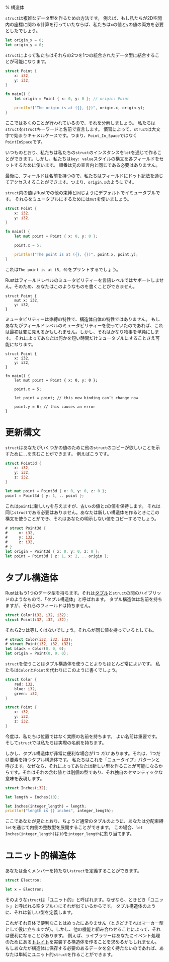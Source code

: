 % 構造体

`struct`は複雑なデータ型を作るための方法です。
例えば、もし私たちが2D空間内の座標に関わる計算を行っていたならば、私たちは`x`の値と`y`の値の両方を必要としたでしょう。

```rust
let origin_x = 0;
let origin_y = 0;
```

`struct`によって私たちはそれらの2つを1つの統合されたデータ型に結合することが可能になります。

```rust
struct Point {
    x: i32,
    y: i32,
}

fn main() {
    let origin = Point { x: 0, y: 0 }; // origin: Point

    println!("The origin is at ({}, {})", origin.x, origin.y);
}
```

ここでは多くのことが行われているので、それを分解しましょう。
私たちは`struct`を`struct`キーワードと名前で宣言します。
慣習によって、`struct`は大文字で始まりキャメルケースです。つまり、`Point_In_Space`ではなく`PointInSpace`です。

いつものとおり、私たちは私たちの`struct`のインスタンスを`let`を通じて作ることができます。しかし、私たちは`key: value`スタイルの構文を各フィールドをセットするために使います。
順番は元の宣言内と同じである必要はありません。

最後に、フィールドは名前を持つので、私たちはフィールドにドット記法を通じてアクセスすることができます。つまり、`origin.x`のようにです。

`struct`内の値はRustでの他の束縛と同じようにデフォルトでイミュータブルです。
それらをミュータブルにするためには`mut`を使いましょう。

```rust
struct Point {
    x: i32,
    y: i32,
}

fn main() {
    let mut point = Point { x: 0, y: 0 };

    point.x = 5;

    println!("The point is at ({}, {})", point.x, point.y);
}
```

これは`The point is at (5, 0)`をプリントするでしょう。

Rustはフィールドレベルのミュータビリティーを言語レベルではサポートしません。そのため、あなたはこのようなものを書くことができません。

```rust,ignore
struct Point {
    mut x: i32,
    y: i32,
}
```

ミュータビリティーは束縛の特性で、構造体自体の特性ではありません。
もしあなたがフィールドレベルのミュータビリティーを使っていたのであれば、これは最初は変に見えるかもしれません。しかし、それはかなり物事を単純にします。
それによってあなたは何かを短い時間だけミュータブルにすることさえ可能になります。

```rust,ignore
struct Point {
    x: i32,
    y: i32,
}

fn main() {
    let mut point = Point { x: 0, y: 0 };

    point.x = 5;

    let point = point; // this new binding can’t change now

    point.y = 6; // this causes an error
}
```

# 更新構文

`struct`はあなたがいくつかの値のために他の`struct`のコピーが欲しいことを示すために`..`を含むことができます。
例えばこうです。

```rust
struct Point3d {
    x: i32,
    y: i32,
    z: i32,
}

let mut point = Point3d { x: 0, y: 0, z: 0 };
point = Point3d { y: 1, .. point };
```

これは`point`に新しい`y`を与えますが、古い`x`の値と`z`の値を保持します。
それは同じ`struct`である必要はありません。あなたは新しい構造体を作るときにこの構文を使うことができ、それはあなたの明示しない値をコピーするでしょう。

```rust
# struct Point3d {
#     x: i32,
#     y: i32,
#     z: i32,
# }
let origin = Point3d { x: 0, y: 0, z: 0 };
let point = Point3d { z: 1, x: 2, .. origin };
```

# タプル構造体

Rustはもう1つのデータ型を持ちます。それは[タプル][tuple]と`struct`の間のハイブリッドのようなもので、「タプル構造体」と呼ばれます。
タプル構造体は名前を持ちますが、それらのフィールドは持ちません。

```rust
struct Color(i32, i32, i32);
struct Point(i32, i32, i32);
```

[tuple]: primitive-types.html#tuples

それら2つは等しくはないでしょう。それらが同じ値を持っているとしても。

```rust
# struct Color(i32, i32, i32);
# struct Point(i32, i32, i32);
let black = Color(0, 0, 0);
let origin = Point(0, 0, 0);
```

`struct`を使うことはタプル構造体を使うことよりもほとんど常によいです。
私たちは`Color`と`Point`を代わりにこのように書くでしょう。

```rust
struct Color {
    red: i32,
    blue: i32,
    green: i32,
}

struct Point {
    x: i32,
    y: i32,
    z: i32,
}
```

今度は、私たちは位置ではなく実際の名前を持ちます。
よい名前は重要です。そして`struct`では私たちは実際の名前を持ちます。

しかし、タプル構造体が非常に便利な場合が1つ *だけ* あります。それは、1つだけ要素を持つタプル構造体です。
私たちはこれを「ニュータイプ」パターンと呼びます。なぜなら、それによってあなたは新しい型を作ることが可能になるからです。それはそれの含む値とは別個の型であり、それ独自のセマンティックな意味を表現します。

```rust
struct Inches(i32);

let length = Inches(10);

let Inches(integer_length) = length;
println!("length is {} inches", integer_length);
```

ここであなたが見たとおり、ちょうど通常のタプルのように、あなたは分配束縛`let`を通じて内側の整数型を展開することができます。
この場合、`let Inches(integer_length)`は`10`を`integer_length`に割り当てます。

# ユニット的構造体

あなたは全くメンバーを持たない`struct`を定義することができます。

```rust
struct Electron;

let x = Electron;
```

そのような`struct`は「ユニット的」と呼ばれます。なぜなら、ときどき「ユニット」と呼ばれる空タプル`()`にそれが似ているからです。
タプル構造体のように、それは新しい型を定義します。

これがそれ自体で便利なことはめったにありません（ときどきそれはマーカー型として役に立ちますが）。しかし、他の機能と組み合わせることによって、それは便利になることがあります。
例えば、ライブラリーはあなたにイベント処理のためにある[トレイト][trait]を実装する構造体を作ることを求めるかもしれません。
もしあなたが構造体に保存する必要のあるデータを全く持たないのであれば、あなたは単純にユニット的`struct`を作ることができます。

[trait]: traits.html
